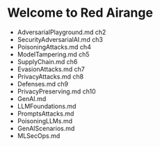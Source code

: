 # Welcome to Red Airange

* AdversarialPlayground.md ch2
* SecurityAdversarialAI.md ch3
* PoisoningAttacks.md ch4
* ModelTampering.md ch5
* SupplyChain.md ch6
* EvasionAttacks.md ch7
* PrivacyAttacks.md ch8
* Defenses.md ch9
* PrivacyPreserving.md ch10
* GenAI.md
* LLMFoundations.md
* PromptsAttacks.md
* PoisoningLLMs.md
* GenAIScenarios.md
* MLSecOps.md




